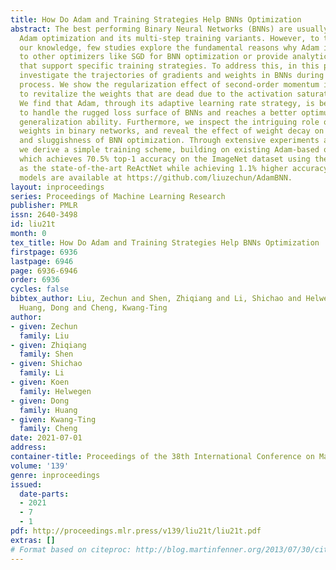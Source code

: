 ```yaml
---
title: How Do Adam and Training Strategies Help BNNs Optimization
abstract: The best performing Binary Neural Networks (BNNs) are usually attained using
  Adam optimization and its multi-step training variants. However, to the best of
  our knowledge, few studies explore the fundamental reasons why Adam is superior
  to other optimizers like SGD for BNN optimization or provide analytical explanations
  that support specific training strategies. To address this, in this paper we first
  investigate the trajectories of gradients and weights in BNNs during the training
  process. We show the regularization effect of second-order momentum in Adam is crucial
  to revitalize the weights that are dead due to the activation saturation in BNNs.
  We find that Adam, through its adaptive learning rate strategy, is better equipped
  to handle the rugged loss surface of BNNs and reaches a better optimum with higher
  generalization ability. Furthermore, we inspect the intriguing role of the real-valued
  weights in binary networks, and reveal the effect of weight decay on the stability
  and sluggishness of BNN optimization. Through extensive experiments and analysis,
  we derive a simple training scheme, building on existing Adam-based optimization,
  which achieves 70.5% top-1 accuracy on the ImageNet dataset using the same architecture
  as the state-of-the-art ReActNet while achieving 1.1% higher accuracy. Code and
  models are available at https://github.com/liuzechun/AdamBNN.
layout: inproceedings
series: Proceedings of Machine Learning Research
publisher: PMLR
issn: 2640-3498
id: liu21t
month: 0
tex_title: How Do Adam and Training Strategies Help BNNs Optimization
firstpage: 6936
lastpage: 6946
page: 6936-6946
order: 6936
cycles: false
bibtex_author: Liu, Zechun and Shen, Zhiqiang and Li, Shichao and Helwegen, Koen and
  Huang, Dong and Cheng, Kwang-Ting
author:
- given: Zechun
  family: Liu
- given: Zhiqiang
  family: Shen
- given: Shichao
  family: Li
- given: Koen
  family: Helwegen
- given: Dong
  family: Huang
- given: Kwang-Ting
  family: Cheng
date: 2021-07-01
address:
container-title: Proceedings of the 38th International Conference on Machine Learning
volume: '139'
genre: inproceedings
issued:
  date-parts:
  - 2021
  - 7
  - 1
pdf: http://proceedings.mlr.press/v139/liu21t/liu21t.pdf
extras: []
# Format based on citeproc: http://blog.martinfenner.org/2013/07/30/citeproc-yaml-for-bibliographies/
---
```

